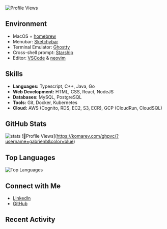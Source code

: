 ![Profile Views](https://komarev.com/ghpvc/?username=gabrienb&color=blue)

## Environment

- MacOS + [homebrew](https://brew.sh/)
- Menubar: [Sketchybar](https://github.com/FelixKratz/SketchyBar)
- Terminal Emulator: [Ghostty](https://ghostty.org/)
- Cross-shell prompt: [Starship](https://starship.rs/)
- Editor: [VSCode](https://code.visualstudio.com/) & [neovim](https://neovim.io/)

## Skills

- **Languages:** Typescript, C++, Java, Go
- **Web Development:** HTML, CSS, React, NodeJS
- **Databases:** MySQL, PostgreSQL
- **Tools:** Git, Docker, Kubernetes
- **Cloud:** AWS (Cognito, RDS, EC2, S3, ECR), GCP (CloudRun, CloudSQL)

## GitHub Stats

![stats](https://github-readme-stats.vercel.app/api?username=gabrienb&show_icons=true&theme=radical)
!Profile Views](https://komarev.com/ghpvc/?username=gabrienb&color=blue)

## Top Languages

![Top Languages](https://github-readme-stats.vercel.app/api/top-langs/?username=gabrienb&layout=compact&theme=radical)

## Connect with Me

- [LinkedIn](https://www.linkedin.com/in/gabrien-boileau-793138a6/)
- [GitHub](https://github.com/gabeboileau)

## Recent Activity

<!--START_SECTION:activity-->
<!--END_SECTION:activity-->
